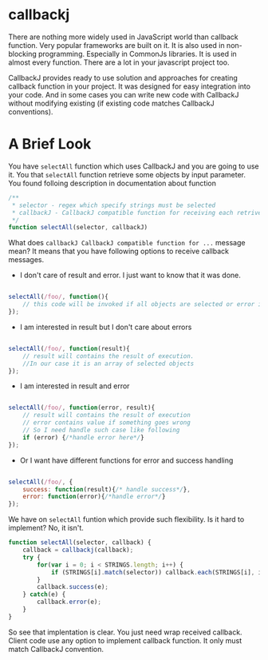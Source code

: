 callbackj
=========

There are nothing more widely used in JavaScript world than callback function. 
Very popular frameworks are built on it. 
It is also used in non-blocking programming. 
Especially in CommonJs libraries. 
It is used in almost every function. 
There are a lot in your javascript project too.

CallbackJ provides ready to use solution and approaches for creating callback function in your project. 
It was designed for easy integration into your code. And in some cases you can write new code with CallbackJ 
without modifying existing (if existing code matches CallbackJ conventions).

# A Brief Look

You have ```selectAll``` function which uses CallbackJ and you are going to use it.
You that ```selectAll``` function retrieve some objects by input parameter.
You found folloing description in documentation about function

```js
/**
 * selector - regex which specify strings must be selected
 * callbackJ - CallbackJ compatible function for receiving each retrived string, all retrived strings after success and error if something goes wrong.
 */
function selectAll(selector, callbackJ)

```
What does ```callbackJ CallbackJ compatible function for ...``` message mean?
It means that you have following options to receive callback messages.

* I don't care of result and error. I just want to know that it was done.

```js

selectAll(/foo/, function(){
    // this code will be invoked if all objects are selected or error is raised.
});
```
* I am interested in result but I don't care about errors

```js

selectAll(/foo/, function(result){
    // result will contains the result of execution. 
    //In our case it is an array of selected objects
});
```
* I am interested in result and error

```js

selectAll(/foo/, function(error, result){
    // result will contains the result of execution  
    // error contains value if something goes wrong
    // So I need handle such case like following
    if (error) {/*handle error here*/}
});
```

* Or I want have different functions for error and success handling

```js

selectAll(/foo/, {
    success: function(result){/* handle success*/},
    error: function(error){/*handle error*/}
});
```
We have on ```selectAll``` funtion which provide such flexibility.
Is it hard to implement? No, it isn't.

```js
function selectAll(selector, callback) {
    callback = callbackj(callback);
    try {
        for(var i = 0; i < STRINGS.length; i++) {
            if (STRINGS[i].match(selector)) callback.each(STRINGS[i], i);
        }    
        callback.success(e);
    } catch(e) {
        callback.error(e);
    }
}
```
So see that implentation is clear. You just need wrap received callback.
Client code use any option to implement callback function. It only must match 
CallbackJ convention.





